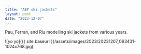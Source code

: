 ```yaml
---
title: "AEP ski jackets"
layout: post
date: "2023-12-07"
---
```


Pau, Ferran, and Riu modelling ski jackets from various years.

![yo yo]({{ site.baseurl }}/assets/images/2023/20231207_093431-1024x768.jpg)
